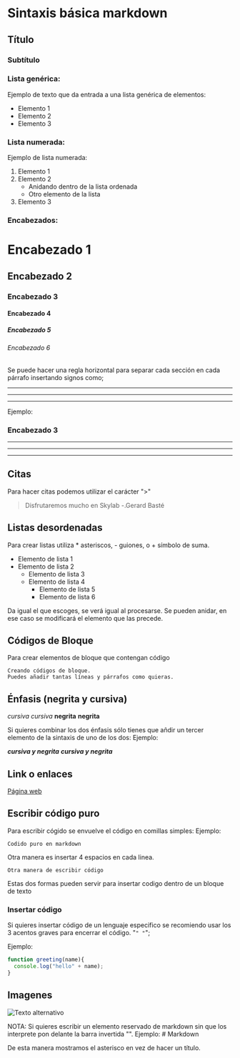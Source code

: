 # Sintaxis básica markdown

## Título
### Subtítulo

### Lista genérica:
Ejemplo de texto que da entrada a una lista genérica de elementos:

- Elemento 1
- Elemento 2
- Elemento 3

### Lista numerada:

Ejemplo de lista numerada:
1. Elemento 1
2. Elemento 2
    - Anidando dentro de la lista ordenada
    - Otro elemento de la lista
3. Elemento 3

### Encabezados:

# Encabezado 1
## Encabezado 2 
### Encabezado 3
#### Encabezado 4
##### Encabezado 5
###### Encabezado 6

Se puede hacer una regla horizontal para separar cada sección en cada párrafo insertando signos como;
***
---
___
Ejemplo:
### Encabezado 3
---
***
---

## Citas
Para hacer citas podemos utilizar el carácter ">"

> Disfrutaremos mucho en Skylab -.Gerard Basté

## Listas desordenadas
Para crear listas utiliza * asteriscos, - guiones, o + símbolo de suma.

- Elemento de lista 1
- Elemento de lista 2
  * Elemento de lista 3
  * Elemento de lista 4
    + Elemento de lista 5
    + Elemento de lista 6

Da igual el que escoges, se verá igual al procesarse.
Se pueden anidar, en ese caso se modificará el elemento que las precede.

## Códigos de Bloque
Para crear elementos de bloque que contengan código
~~~
Creando códigos de bloque.
Puedes añadir tantas líneas y párrafos como quieras.  
~~~

## Énfasis (negrita y cursiva)

*cursiva*
_cursiva_
**negrita**
__negrita__

Si quieres combinar los dos énfasis sólo tienes que añdir un tercer elemento de la sintaxis de uno de los dos: 
Ejemplo:

***cursiva y negrita***
___cursiva y negrita___

## Link o enlaces
[Página web](http://www.google.es)

## Escribir código puro
Para escribir cógido se envuelve el código en comillas simples: 
Ejemplo:

` Codido puro en markdown `

Otra manera es insertar 4 espacios en cada linea.

    Otra manera de escribir código

Estas dos formas pueden servir para insertar codigo dentro de un bloque de texto

### Insertar código 
Si quieres insertar código de un lenguaje especifico se recomiendo usar los 3 acentos graves para encerrar el código.
"```" "```";

Ejemplo:
```js
function greeting(name){
  console.log("hello" + name);
}
```
## Imagenes
![Texto alternativo](/ruta/a/la/imagen.jpg)


NOTA: Si quieres escribir un elemento reservado de markdown sin que los interprete pon delante la barra invertida "\".
Ejemplo:
\# Markdown 

De esta manera mostramos el asterisco en vez de hacer un título.